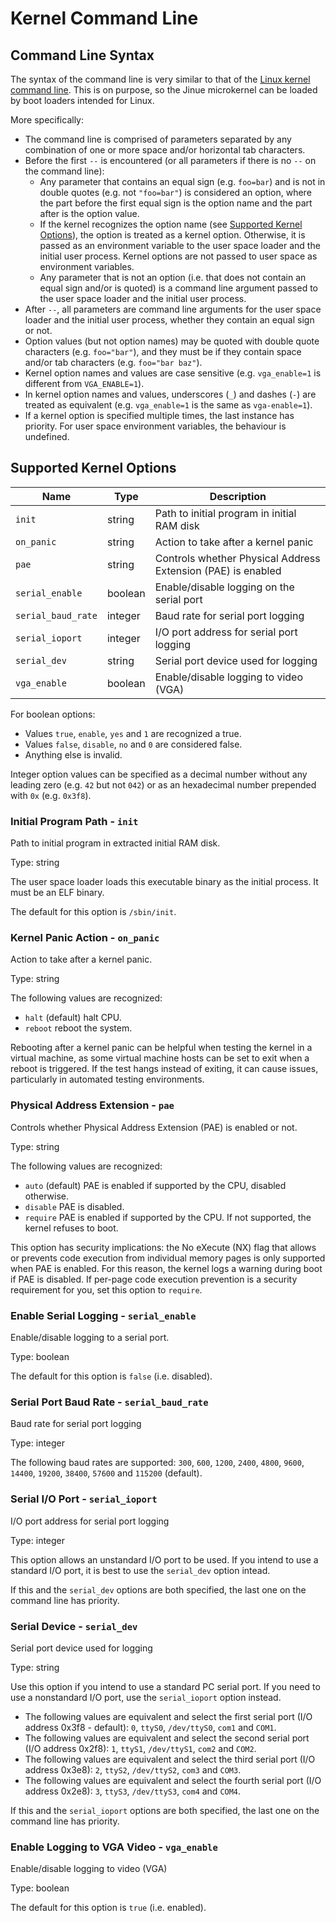 # Kernel Command Line

## Command Line Syntax

The syntax of the command line is very similar to that of the
[Linux kernel command line](https://github.com/torvalds/linux/blob/master/Documentation/admin-guide/kernel-parameters.rst).
This is on purpose, so the Jinue microkernel can be loaded by boot loaders
intended for Linux.

More specifically:

* The command line is comprised of parameters separated by any combination of
one or more space and/or horizontal tab characters.
* Before the first `--` is encountered (or all parameters if there is no `--` on
the command line):
    * Any parameter that contains an equal sign (e.g. `foo=bar`) and is not
      in double quotes (e.g. not `"foo=bar"`) is considered an option, where the
      part before the first equal sign is the option name and the part after is
      the option value.
    * If the kernel recognizes the option name (see
      [Supported Kernel Options](#supported-kernel-options)), the option is
      treated as a kernel option. Otherwise, it is passed as an environment
      variable to the user space loader and the initial user process. Kernel
      options are not passed to user space as environment variables.
    * Any parameter that is not an option (i.e. that does not contain an equal
      sign and/or is quoted) is a command line argument passed to the user space
      loader and the initial user process.
* After `--`, all parameters are command line arguments for the user space
loader and the initial user process, whether they contain an equal sign or not.
* Option values (but not option names) may be quoted with double quote
characters (e.g. `foo="bar"`), and they must be if they contain space and/or tab
characters (e.g. `foo="bar baz"`).
* Kernel option names and values are case sensitive (e.g. `vga_enable=1` is
different from `VGA_ENABLE=1`).
* In kernel option names and values, underscores (`_`) and dashes (`-`) are
  treated as equivalent (e.g. `vga_enable=1` is the same as `vga-enable=1`).
* If a kernel option is specified multiple times, the last instance has priority.
For user space environment variables, the behaviour is undefined.

## Supported Kernel Options

| Name                | Type    | Description                                                  |
|---------------------|---------|--------------------------------------------------------------|
| `init`              | string  | Path to initial program in initial RAM disk                  |
| `on_panic`          | string  | Action to take after a kernel panic                          |
| `pae`               | string  | Controls whether Physical Address Extension (PAE) is enabled |
| `serial_enable`     | boolean | Enable/disable logging on the serial port                    |
| `serial_baud_rate`  | integer | Baud rate for serial port logging                            |
| `serial_ioport`     | integer | I/O port address for serial port logging                     |
| `serial_dev`        | string  | Serial port device used for logging                          |
| `vga_enable`        | boolean | Enable/disable logging to video (VGA)                        |

For boolean options:

* Values `true`, `enable`, `yes` and `1` are recognized a true.
* Values `false`, `disable`, `no` and `0` are considered false.
* Anything else is invalid.

Integer option values can be specified as a decimal number without any leading
zero (e.g. `42` but not `042`) or as an hexadecimal number prepended with `0x`
(e.g. `0x3f8`).

### Initial Program Path - `init`

Path to initial program in extracted initial RAM disk.

Type: string

The user space loader loads this executable binary as the initial process. It
must be an ELF binary.

The default for this option is `/sbin/init`.

### Kernel Panic Action - `on_panic`

Action to take after a kernel panic.

Type: string

The following values are recognized:

* `halt` (default) halt CPU.
* `reboot` reboot the system.

Rebooting after a kernel panic can be helpful when testing the kernel in a virtual
machine, as some virtual machine hosts can be set to exit when a reboot is triggered.
If the test hangs instead of exiting, it can cause issues, particularly in automated
testing environments.

### Physical Address Extension - `pae`

Controls whether Physical Address Extension (PAE) is enabled or not.

Type: string

The following values are recognized:

* `auto` (default) PAE is enabled if supported by the CPU, disabled otherwise.
* `disable` PAE is disabled.
* `require` PAE is enabled if supported by the CPU. If not supported, the kernel
  refuses to boot.

This option has security implications: the No eXecute (NX) flag that allows or
prevents code execution from individual memory pages is only supported when PAE
is enabled. For this reason, the kernel logs a warning during boot if PAE is
disabled. If per-page code execution prevention is a security requirement for
you, set this option to `require`.

### Enable Serial Logging - `serial_enable`

Enable/disable logging to a serial port.

Type: boolean

The default for this option is `false` (i.e. disabled).

### Serial Port Baud Rate - `serial_baud_rate`

Baud rate for serial port logging

Type: integer

The following baud rates are supported: `300`, `600`, `1200`, `2400`, `4800`,
`9600`, `14400`, `19200`, `38400`, `57600` and `115200` (default).

### Serial I/O Port - `serial_ioport`

I/O port address for serial port logging

Type: integer

This option allows an unstandard I/O port to be used. If you intend to use a
standard I/O port, it is best to use the `serial_dev` option intead.

If this and the `serial_dev` options are both specified, the last one on the
command line has priority.

### Serial Device - `serial_dev`

Serial port device used for logging 

Type: string 

Use this option if you intend to use a standard PC serial port. If you need to
use a nonstandard I/O port, use the `serial_ioport` option instead.

* The following values are equivalent and select the first serial port (I/O
  address 0x3f8 - default): `0`, `ttyS0`, `/dev/ttyS0`, `com1` and `COM1`.
* The following values are equivalent and select the second serial port (I/O
  address 0x2f8): `1`, `ttyS1`, `/dev/ttyS1`, `com2` and `COM2`.
* The following values are equivalent and select the third serial port (I/O
  address 0x3e8): `2`, `ttyS2`, `/dev/ttyS2`, `com3` and `COM3`.
* The following values are equivalent and select the fourth serial port (I/O
  address 0x2e8): `3`, `ttyS3`, `/dev/ttyS3`, `com4` and `COM4`.

If this and the `serial_ioport` options are both specified, the last one on the
command line has priority.

### Enable Logging to VGA Video - `vga_enable`

Enable/disable logging to video (VGA)

Type: boolean

The default for this option is `true` (i.e. enabled).

